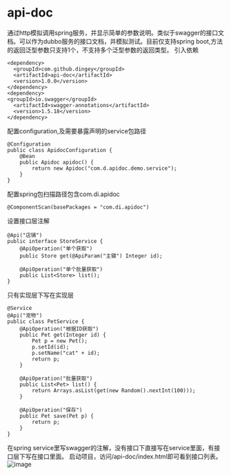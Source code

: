 # api-doc
通过http模拟调用spring服务，并显示简单的参数说明。类似于swagger的接口文档。可以作为dubbo服务的接口文档，并模拟测试。目前仅支持spring boot,方法的返回泛型参数只支持1个，不支持多个泛型参数的返回类型。
引入依赖
```
<dependency>
  <groupId>com.github.dingey</groupId>
  <artifactId>api-doc</artifactId>
  <version>1.0.0</version>
</dependency>
<dependency>
<groupId>io.swagger</groupId>
  <artifactId>swagger-annotations</artifactId>
  <version>1.5.18</version>
</dependency>
```
配置configuration,及需要暴露声明的service包路径
```
@Configuration
public class ApidocConfiguration {
	@Bean
	public Apidoc apidoc() {
		return new Apidoc("com.d.apidoc.demo.service");
	}
}
```
配置spring包扫描路径包含com.di.apidoc
```
@ComponentScan(basePackages = "com.di.apidoc")
```
设置接口层注解
```
@Api("店铺")
public interface StoreService {
	@ApiOperation("单个获取")
	public Store get(@ApiParam("主键") Integer id);

	@ApiOperation("单个批量获取")
	public List<Store> list();
}
```
只有实现层下写在实现层
```
@Service
@Api("宠物")
public class PetService {
	@ApiOperation("根据ID获取")
	public Pet get(Integer id) {
		Pet p = new Pet();
		p.setId(id);
		p.setName("cat" + id);
		return p;
	}

	@ApiOperation("批量获取")
	public List<Pet> list() {
		return Arrays.asList(get(new Random().nextInt(100)));
	}

	@ApiOperation("保存")
	public Pet save(Pet p) {
		return p;
	}
}
```
在spring service里写swagger的注解，没有接口下直接写在service里面，有接口层下写在接口里面。
启动项目，访问/api-doc/index.html即可看到接口列表。
![image](https://dingey.github.io/images/apidoc.png)
